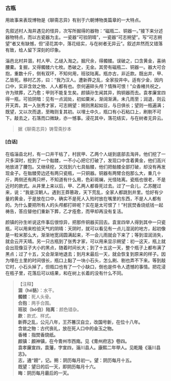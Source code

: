 <script type="text/javascript">
    var head = document.getElementsByTagName('head')[0];
    cssURL = '/public/liao.css';
    linkTag = document.createElement('link');
    linkTag.href = cssURL;
    linkTag.setAttribute('type','text/css');
    linkTag.setAttribute('rel','stylesheet');
    head.appendChild(linkTag);
</script>
### 古瓶

用故事来表现博物是《聊斋志异》有别于六朝博物类篇章的一大特点。

先叙述村人淘井遇见的怪异，次写所掘得的器物：“磁瓶二、铜器一。”接下来分述器物特点，而以古瓷器为主。一瓷器“可验阴晴”，一瓷器“可志朔望”。写“可志朔望”者又有缺憾，但“浸花其中，落花结实，与在树者无异云”。叙述井然而又错落有致，给人留下深刻的印象。

淄邑北村井涸，村人甲、乙缒入淘之。掘尺余，得髑髅。误破之，口含黄金，喜纳腰橐。复掘，又得髑髅六七枚。悉破之，无金。其旁有磁瓶二、铜器一。器大可合抱，重数十斤，侧有双环，不知何用，班驳陆离。瓶亦古，非近款。既出井，甲、乙皆死。移时乙苏，曰：“我乃汉人。遭新莽之乱，全家投井中。适有少金，因内口中，实非含敛之物、人人都有也。奈何遍碎头颅？情殊可恨！”众香楮共祝之，许为殡葬，乙乃愈；甲则不能复生矣。颜镇孙生闻其异，购铜器而去。袁孝廉宣四得一瓶，可验阴暗：见有一点润处，初如粟米，渐阔渐满，未几雨至；润退，则云开天弄。其一入张秀才家，可志朔望：朔则黑起如豆，与日俱长；望则一瓶遍满；既望，又以次而退，至晦则复其初。以埋土中久，瓶口有小石粘口上，刷剔不可下。敲去之，石落而口微缺，亦一憾事。浸花其中，落花结实，与在树者无异云。

</section>

> 据《聊斋志异》铸雪斋抄本

#### [白话]
<aside>

在临淄县北村，有一口井干枯了，村民甲、乙两个人缒到底部去淘井。他们挖了一尺多深时，挖到了一个骷髅，一不小心把它打破了，发现口中含着黄金，他们高兴地放进了腰包。又继续挖，又找到六七具骷髅，他们把骷髅全部打破，却没有再发现金子。在骷髅旁边还有两只瓷瓶，一只铜器。铜器有两臂合抱那么大，重几十斤，两侧还有两只杯，不知道有什么用，色彩斑斓，光怪陆离。瓷瓶也很老，不是近时的款式。从井里上来以后，甲、乙两人都昏死过去。过了一会儿，乙苏醒过来，说：“我是汉朝人。遇到王莽篡政，天下荒乱，全家人都跳到井里。恰好有少量的黄金，于是放在口中，确实不是死人入殓时放在嘴里的东西，不是人人都有的。为什么要把所有人的头颅都打碎呢？实在是太可恨了！”村民焚香烧纸钱一起祷告，答应替他们重新下葬，乙才痊愈，而甲却再没有复活。

颜镇的孙生听说这件事后很惊异，把那件铜器买回去。袁宣四举人得到其中一只瓷瓶，可以用来检验天气的阴晴：天阴时，就可以看见有一点儿湿润的地方，起初像是一粒米那么大，渐渐地宽阔圆满起来，不一会儿雨就会下来了；等到湿润消失，就会云开天晴。另一只古瓶到了张秀才家，可以用来显示朔望：初一这天，瓶上就会出现像豆子大小的黑点，随着时间长大；到了十五这一天，整个瓶子上都布满了黑点；过了十五，又会渐渐地退去；到月末最后一天，就会恢复到原来的样子。因为埋在土里的时间很长，瓶口上黏了一块小石头，怎么刷、剔也弄不下来。等到敲它时，小石头掉了，但瓶口也有了一个小缺口，倒也是件令人遗憾的事情。把花浸在瓶子里，花落后可以结果，和在树上长着的没有什么不同。

</aside>

> 【注释】  
<b>涸（hé貉）</b>：水干。  
<b>髑髅</b>：死人头骨。  
<b>合抱</b>：两手合围。  
<b>班驳（bó伯）陆离</b>：颜色错杂。  
<b>款</b>：款式、样式。  
<b>新莽之乱，公元八年，王芥篡汉自立，改国号新，在位十八年。  
<b>含敛之物</b>：古代丧礼，放在死人口中的金玉之物。  
<b>香楮</b>：指焚香烧纸。  
<b>颜镇</b>：颜神镇，在今青州市西南。见《青州府志》卷四。  
<b>袁孝廉宣四，袁藩，字宣四，淄川县人。康熙二年举人。见乾隆《淄川县志》。  
<b>志，通“耪”，记。朔</b>：阴历每月初一。望：阴历每月十五。  
<b>既望</b>：望日的后一天，即阴历每月十六。  
<b>晦</b>：阴历每月最后的一天。  
